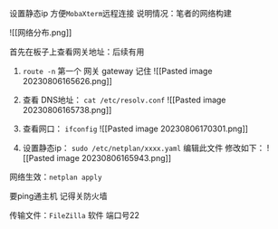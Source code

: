 设置静态ip 方便`MobaXterm`远程连接
说明情况：笔者的网络构建

![[网络分布.png]]

首先在板子上查看网关地址：后续有用
1. `route -n`
第一个 网关 gateway 记住 
![[Pasted image 20230806165626.png]]

2. 查看 DNS地址：
`cat /etc/resolv.conf`
![[Pasted image 20230806165738.png]]

3. 查看网口：
`ifconfig`
![[Pasted image 20230806170301.png]]

4. 设置静态ip：
`sudo /etc/netplan/xxxx.yaml` 编辑此文件 
修改如下：
![[Pasted image 20230806165943.png]]

网络生效：`netplan apply`

要ping通主机 记得关防火墙

传输文件：`FileZilla` 软件 端口号22